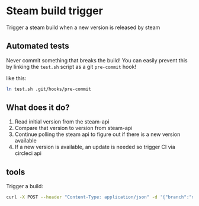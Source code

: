 # Steam build trigger
Trigger a steam build when a new version is released by steam

## Automated tests
Never commit something that breaks the build! You can
easily prevent this by linking the `test.sh` script as a git `pre-commit` hook!

like this:
```bash
ln test.sh .git/hooks/pre-commit
```

## What does it do?
 1. Read initial version from the steam-api
 2. Compare that version to version from steam-api
 3. Continue polling the steam api to figure out if there is a new version available
 4. If a new version is available, an update is needed so trigger CI via circleci api

## tools
Trigger a build:
```bash
curl -X POST --header "Content-Type: application/json" -d '{"branch":"master"}' https://circleci.com/api/v1.1/project/github/Gameye/tf2/build?circle-token=${CIRCLE_API_USER_TOKEN}
```
